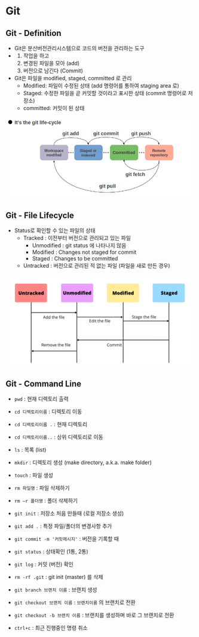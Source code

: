# Git

## Git - Definition

- Git은 분산버전관리시스템으로 코드의 버전을 관리하는 도구
- 1. 작업을 하고 
  2. 변경된 파일을 모아 (add)
  3. 버전으로 남긴다 (Commit)
- Git은 파일을 modified, staged, committed 로 관리
  - Modified: 파일이 수정된 상태 (add 명령어를 통하여 staging area 로)
  - Staged: 수정한 파일을 곧 커밋할 것이라고 표시한 상태 (commit 명령어로 저장소)
  - committed: 커밋이 된 상태

![Git_life_cycle](Simple_Guide_to_Git_Kor.assets/Git_life_cycle.png)



## Git - File Lifecycle

- Status로 확인할 수 있는 파일의 상태
  - Tracked : 이전부터 버전으로 관리되고 있는 파일
    - Unmodified : git status 에 나타나지 않음
    - Modified : Changes not staged for commit
    - Staged : Changes to be committed
  - Untracked : 버전으로 관리된 적 없는 파일 (파일을 새로 만든 경우)

![Git's_file_status_lifecycle](Simple_Guide_to_Git_Kor.assets/Git's_file_status_lifecycle.png)





## Git - Command Line

- `pwd` : 현재 디렉토리 출력

- `cd 디렉토리이름` : 디렉토리 이동

- `cd 디렉토리이름 .` : 현재 디렉토리

- `cd 디렉토리이름..` : 상위 디렉토리로 이동

- `ls` : 목록 (list) 

- `mkdir` : 디렉토리 생성 (make directory, a.k.a. make folder)

- `touch` : 파일 생성

- `rm 파일명` : 파일 삭제하기

- `rm –r 폴더명` : 폴더 삭제하기

- `git init` : 저장소 처음 만들때 (로컬 저장소 생성)

- `git add .` : 특정 파일/폴더의 변경사항 추가

- `git commit -m '커밋메시지'` : 버전을 기록할 때

- `git status` : 상태확인 (1통, 2통)

- `git log` : 커밋 (버전) 확인

- `rm -rf .git` : git init (master) 를 삭제

- `git branch 브랜치 이름` : 브랜치 생성

- `git checkout 브랜치 이름` : `브랜치이름` 의 브랜치로 전환

- `git checkout -b 브랜치 이름` : 브랜치를 생성하며 바로 그 브랜치로 전환

- `ctrl+c` : 최근 진행중인 명령 취소

  